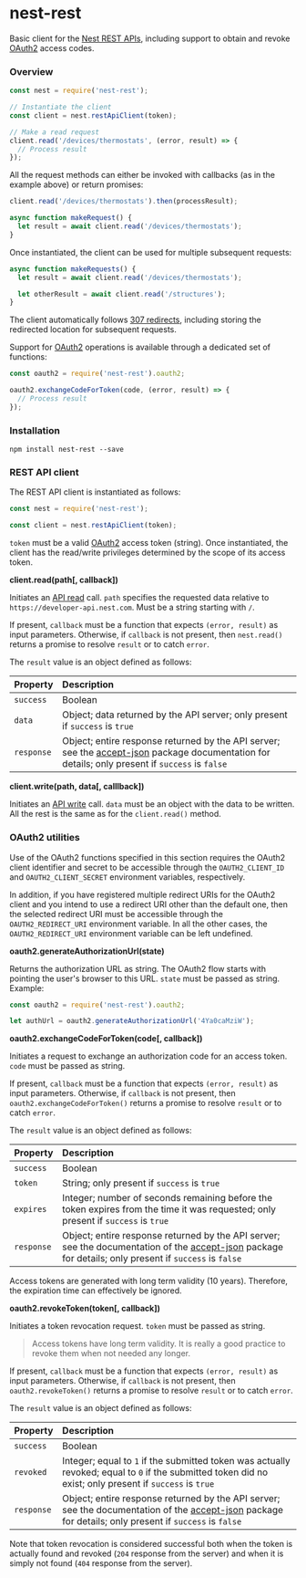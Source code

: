 # nest-rest

Basic client for the [Nest REST APIs](https://developers.nest.com/documentation/cloud/rest-guide), including support to obtain and revoke [OAuth2](https://developers.nest.com/documentation/cloud/how-to-auth) access codes.

### Overview

```javascript
const nest = require('nest-rest');

// Instantiate the client
const client = nest.restApiClient(token);

// Make a read request
client.read('/devices/thermostats', (error, result) => {
  // Process result
});
```

All the request methods can either be invoked with callbacks (as in the example above) or return promises:

```javascript
client.read('/devices/thermostats').then(processResult);
```

```javascript
async function makeRequest() {
  let result = await client.read('/devices/thermostats');
}
```

Once instantiated, the client can be used for multiple subsequent requests:

```javascript
async function makeRequests() {
  let result = await client.read('/devices/thermostats');

  let otherResult = await client.read('/structures');
}
```

The client automatically follows [307 redirects](https://developers.nest.com/documentation/cloud/how-to-handle-redirects), including storing the redirected location for subsequent requests.

Support for [OAuth2](https://developers.nest.com/documentation/cloud/how-to-auth) operations is available through a dedicated set of functions:

```javascript
const oauth2 = require('nest-rest').oauth2;

oauth2.exchangeCodeForToken(code, (error, result) => {
  // Process result
});
```

### Installation

```
npm install nest-rest --save
```

### REST API client

The REST API client is instantiated as follows:

```javascript
const nest = require('nest-rest');

const client = nest.restApiClient(token);
```

`token` must be a valid [OAuth2](https://developers.nest.com/documentation/cloud/how-to-auth) access token (string). Once instantiated, the client has the read/write privileges determined by the scope of its access token.

**client.read(path[, callback])**

Initiates an [API read](https://developers.nest.com/documentation/cloud/how-to-read-data) call. `path` specifies the requested data relative to `https://developer-api.nest.com`. Must be a string starting with `/`.

If present, `callback` must be a function that expects `(error, result)` as input parameters. Otherwise, if `callback` is not present, then `nest.read()` returns a promise to resolve `result` or to catch `error`.

The `result` value is an object defined as follows:

| Property   | Description |
|:-----------|:------------|
| `success`  | Boolean    |
| `data`     | Object; data returned by the API server; only present if `success` is `true` |
| `response` | Object; entire response returned by the API server; see the [accept-json](https://github.com/teifip/accept-json) package documentation for details; only present if `success` is `false` |

**client.write(path, data[, calllback])**

Initiates an [API write](https://developers.nest.com/documentation/cloud/how-to-write-data) call. `data` must be an object with the data to be written. All the rest is the same as for the `client.read()` method.

### OAuth2 utilities

Use of the OAuth2 functions specified in this section requires the OAuth2 client identifier and secret to be accessible through the `OAUTH2_CLIENT_ID` and `OAUTH2_CLIENT_SECRET` environment variables, respectively.

In addition, if you have registered multiple redirect URIs for the OAuth2 client and you intend to use a redirect URI other than the default one, then the selected redirect URI must be accessible through the `OAUTH2_REDIRECT_URI` environment variable. In all the other cases, the `OAUTH2_REDIRECT_URI` environment variable can be left undefined.

**oauth2.generateAuthorizationUrl(state)**

Returns the authorization URL as string. The OAuth2 flow starts with pointing the user's browser to this URL. `state` must be passed as string. Example:

```javascript
const oauth2 = require('nest-rest').oauth2;

let authUrl = oauth2.generateAuthorizationUrl('4Ya0caMziW');
```

**oauth2.exchangeCodeForToken(code[, callback])**

Initiates a request to exchange an authorization code for an access token. `code` must be passed as string.

If present, `callback` must be a function that expects `(error, result)` as input parameters. Otherwise, if `callback` is not present, then `oauth2.exchangeCodeForToken()` returns a promise to resolve `result` or to catch `error`.

The `result` value is an object defined as follows:

| Property   | Description |
|:-----------|:------------|
| `success`  | Boolean    |
| `token`    | String; only present if `success` is `true` |
| `expires`  | Integer; number of seconds remaining before the token expires from the time it was requested; only present if `success` is `true` |
| `response` | Object; entire response returned by the API server; see the documentation of the [accept-json](https://github.com/teifip/accept-json) package for details; only present if `success` is `false` |

Access tokens are generated with long term validity (10 years). Therefore, the expiration time can effectively be ignored.

**oauth2.revokeToken(token[, callback])**

Initiates a token revocation request. `token` must be passed as string.

> Access tokens have long term validity. It is really a good practice to revoke them when not needed any longer.

If present, `callback` must be a function that expects `(error, result)` as input parameters. Otherwise, if `callback` is not present, then `oauth2.revokeToken()` returns a promise to resolve `result` or to catch `error`.

The `result` value is an object defined as follows:

| Property   | Description |
|:-----------|:------------|
| `success`  | Boolean    |
| `revoked`     | Integer; equal to `1` if the submitted token was actually revoked; equal to `0` if the submitted token did no exist; only present if `success` is `true` |
| `response` | Object; entire response returned by the API server; see the documentation of the [accept-json](https://github.com/teifip/accept-json) package for details; only present if `success` is `false` |

Note that token revocation is considered successful both when the token is actually found and revoked (`204` response from the server) and when it is simply not found (`404` response from the server).

